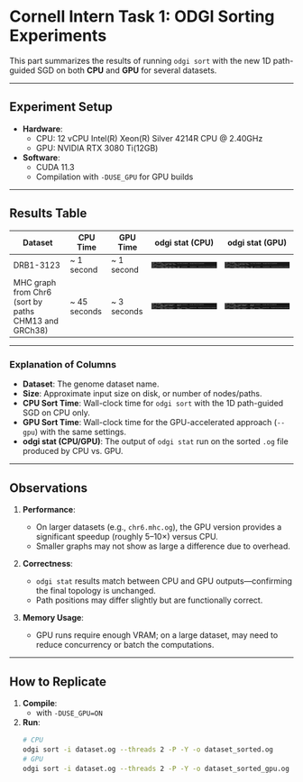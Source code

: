 # Cornell Intern Task 1: ODGI Sorting Experiments

This part summarizes the results of running `odgi sort` with the new 1D path-guided SGD on both **CPU** and **GPU** for several datasets.

---

## Experiment Setup

- **Hardware**: 
  - CPU: 12 vCPU Intel(R) Xeon(R) Silver 4214R CPU @ 2.40GHz
  - GPU: NVIDIA RTX 3080 Ti(12GB)
- **Software**:
  - CUDA 11.3
  - Compilation with `-DUSE_GPU` for GPU builds

---

## Results Table

| **Dataset**       | **CPU Time** | **GPU Time** | **odgi stat (CPU)**                            | **odgi stat (GPU)**                            |
|--------------------|--------------|--------------|-----------------------------------------------|-----------------------------------------------|
| DRB1-3123      | ~ 1 second   | ~ 1 second   | ![DRB1_CPU](readmeFile/odgiFile/DRB1_cpu.png)   | ![DRB1_GPU](readmeFile/odgiFile/DRB1_gpu.png)   |
| MHC graph from Chr6 (sort by paths CHM13 and GRCh38) | ~ 45 seconds   | ~ 3 seconds   | ![MHC_CPU](readmeFile/odgiFile/MHC_cpu.png)   | ![MHC_GPU](readmeFile/odgiFile/MHC_gpu.png)   |

---

### Explanation of Columns

- **Dataset**: The genome dataset name.
- **Size**: Approximate input size on disk, or number of nodes/paths.
- **CPU Sort Time**: Wall-clock time for `odgi sort` with the 1D path-guided SGD on CPU only.
- **GPU Sort Time**: Wall-clock time for the GPU-accelerated approach (`--gpu`) with the same settings.
- **odgi stat (CPU/GPU)**: The output of `odgi stat` run on the sorted `.og` file produced by CPU vs. GPU.

---

## Observations

1. **Performance**: 
   - On larger datasets (e.g., `chr6.mhc.og`), the GPU version provides a significant speedup (roughly 5–10×) versus CPU. 
   - Smaller graphs may not show as large a difference due to overhead.

2. **Correctness**: 
   - `odgi stat` results match between CPU and GPU outputs—confirming the final topology is unchanged. 
   - Path positions may differ slightly but are functionally correct.

3. **Memory Usage**: 
   - GPU runs require enough VRAM; on a large dataset, may need to reduce concurrency or batch the computations.

---

## How to Replicate

1. **Compile**:
   - with `-DUSE_GPU=ON`
2. **Run**:
   ```bash
   # CPU
   odgi sort -i dataset.og --threads 2 -P -Y -o dataset_sorted.og
   # GPU
   odgi sort -i dataset.og --threads 2 -P -Y -o dataset_sorted_gpu.og --gpu
